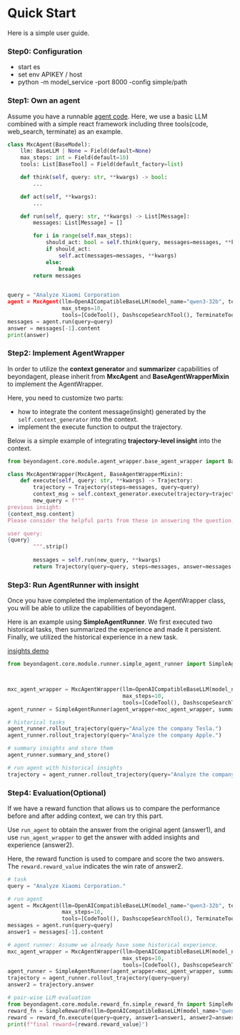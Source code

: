 # Quick Start

Here is a simple user guide.

### Step0: Configuration
- start es
- set env APIKEY / host
- python -m model_service -port 8000 -config simple/path

### Step1: Own an agent

Assume you have a runnable [agent code](./mxc_agent.py).
Here, we use a basic LLM combined with a simple react framework including three tools(code, web_search, terminate) as an example.

```python
class MxcAgent(BaseModel):
    llm: BaseLLM | None = Field(default=None)
    max_steps: int = Field(default=10)
    tools: List[BaseTool] = Field(default_factory=list)

    def think(self, query: str, **kwargs) -> bool:
        ...

    def act(self, **kwargs):
        ...

    def run(self, query: str, **kwargs) -> List[Message]:
        messages: List[Message] = []

        for i in range(self.max_steps):
            should_act: bool = self.think(query, messages=messages, **kwargs)
            if should_act:
                self.act(messages=messages, **kwargs)
            else:
                break
        return messages

    
query = "Analyze Xiaomi Corporation
agent = MxcAgent(llm=OpenAICompatibleBaseLLM(model_name="qwen3-32b", temperature=0.0001),
                 max_steps=10,
                 tools=[CodeTool(), DashscopeSearchTool(), TerminateTool()])
messages = agent.run(query=query)
answer = messages[-1].content
print(answer)
```

### Step2: Implement AgentWrapper

In order to utilize the **context generator** and **summarizer** capabilities of beyondagent, please inherit from **MxcAgent** and **BaseAgentWrapperMixin** to implement the AgentWrapper.

Here, you need to customize two parts:
- how to integrate the content message(insight) generated by the `self.context_generator` into the context.
- implement the execute function to output the trajectory.

Below is a simple example of integrating **trajectory-level insight** into the context.

```python
from beyondagent.core.module.agent_wrapper.base_agent_wrapper import BaseAgentWrapperMixin

class MxcAgentWrapper(MxcAgent, BaseAgentWrapperMixin):
    def execute(self, query: str, **kwargs) -> Trajectory:
        trajectory = Trajectory(steps=messages, query=query)
        context_msg = self.context_generator.execute(trajectory=trajectory)
        new_query = f"""
previous insight:
{context_msg.content}
Please consider the helpful parts from these in answering the question, to make the response more comprehensive and substantial.

user query:
{query}
        """.strip()
        
        messages = self.run(new_query, **kwargs)
        return Trajectory(query=query, steps=messages, answer=messages[-1].content, done=True)

```

### Step3: Run AgentRunner with insight

Once you have completed the implementation of the AgentWrapper class, you will be able to utilize the capabilities of
beyondagent. 

Here is an example using **SimpleAgentRunner**. 
We first executed two historical tasks, then summarized the experience and made it persistent. 
Finally, we utilized the historical experience in a new task.

[insights demo](./insight.json)


```python
from beyondagent.core.module.runner.simple_agent_runner import SimpleAgentRunner



mxc_agent_wrapper = MxcAgentWrapper(llm=OpenAICompatibleBaseLLM(model_name="qwen3-32b", temperature=0.0001),
                                    max_steps=10,
                                    tools=[CodeTool(), DashscopeSearchTool(), TerminateTool()])
agent_runner = SimpleAgentRunner(agent_wrapper=mxc_agent_wrapper, summarizer="default", context_generator="default")

# historical tasks
agent_runner.rollout_trajectory(query="Analyze the company Tesla.")
agent_runner.rollout_trajectory(query="Analyze the company Apple.")

# summary insights and store them
agent_runner.summary_and_store()

# run agent with historical insights
trajectory = agent_runner.rollout_trajectory(query="Analyze the company Xiaomi Corporation.")
```


### Step4: Evaluation(Optional)

If we have a reward function that allows us to compare the performance before and after adding context, we can try this
part.

Use `run_agent` to obtain the answer from the original agent (answer1), and use `run_agent_wrapper` to get the answer
with added insights and experience (answer2).

Here, the reward function is used to compare and score the two answers. The `reward.reward_value` indicates the win rate
of answer2.

```python
# task
query = "Analyze Xiaomi Corporation."

# run agent
agent = MxcAgent(llm=OpenAICompatibleBaseLLM(model_name="qwen3-32b", temperature=0.0001),
                 max_steps=10,
                 tools=[CodeTool(), DashscopeSearchTool(), TerminateTool()])
messages = agent.run(query=query)
answer1 = messages[-1].content

# agent runner: Assume we already have some historical experience.
mxc_agent_wrapper = MxcAgentWrapper(llm=OpenAICompatibleBaseLLM(model_name="qwen3-32b", temperature=0.0001),
                                    max_steps=10,
                                    tools=[CodeTool(), DashscopeSearchTool(), TerminateTool()])
agent_runner = SimpleAgentRunner(agent_wrapper=mxc_agent_wrapper, summarizer="default", context_generator="default")
trajectory = agent_runner.rollout_trajectory(query=query)
answer2 = trajectory.answer

# pair-wise LLM evaluation
from beyondagent.core.module.reward_fn.simple_reward_fn import SimpleRewardFn
reward_fn = SimpleRewardFn(llm=OpenAICompatibleBaseLLM(model_name="qwen3-32b", temperature=0.0001))
reward = reward_fn.execute(query=query, answer1=answer1, answer2=answer2, eval_times=5)
print(f"final reward={reward.reward_value}")
```